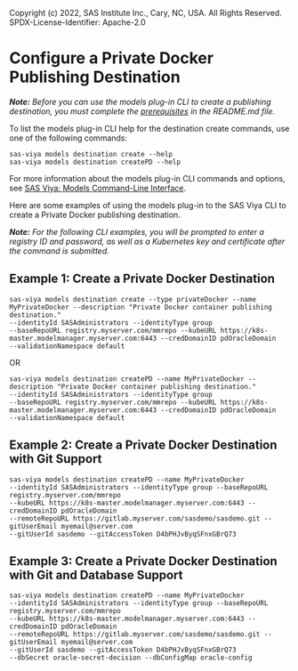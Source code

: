 Copyright (c) 2022, SAS Institute Inc., Cary, NC, USA.  All Rights Reserved.
SPDX-License-Identifier: Apache-2.0

# Configure a Private Docker Publishing Destination

_**Note:** Before you can use the models plug-in CLI to create a publishing destination, you must complete the [prerequisites](./README.md#prerequisites) in the README.md file._

To list the models plug-in CLI help for the destination create commands, use one of the following commands:

```commandline
sas-viya models destination create --help
sas-viya models destination createPD --help
```

For more information about the models plug-in CLI commands and options, see [SAS Viya: Models Command-Line Interface](https://documentation.sas.com/?cdcId=mdlmgrcdc&cdcVersion=default&docsetId=mdlmgrcli&docsetTarget=titlepage.htm).

Here are some examples of using the models plug-in to the SAS Viya CLI to create a Private Docker publishing destination.

_**Note:** For the following CLI examples, you will be prompted to enter a registry ID and password, as well as a Kubernetes key and certificate after the command is submitted._

## Example 1: Create a Private Docker Destination

```commandline
sas-viya models destination create --type privateDocker --name MyPrivateDocker --description "Private Docker container publishing destination." 
--identityId SASAdministrators --identityType group 
--baseRepoURL registry.myserver.com/mmrepo --kubeURL https://k8s-master.modelmanager.myserver.com:6443 --credDomainID pdOracleDomain 
--validationNamespace default
```

OR

```commandline
sas-viya models destination createPD --name MyPrivateDocker --description "Private Docker container publishing destination." 
--identityId SASAdministrators --identityType group 
--baseRepoURL registry.myserver.com/mmrepo --kubeURL https://k8s-master.modelmanager.myserver.com:6443 --credDomainID pdOracleDomain 
--validationNamespace default
```

## Example 2: Create a Private Docker Destination with Git Support

```commandline
sas-viya models destination createPD --name MyPrivateDocker 
--identityId SASAdministrators --identityType group --baseRepoURL registry.myserver.com/mmrepo
--kubeURL https://k8s-master.modelmanager.myserver.com:6443 --credDomainID pdOracleDomain 
--remoteRepoURL https://gitlab.myserver.com/sasdemo/sasdemo.git --gitUserEmail myemail@server.com 
--gitUserId sasdemo --gitAccessToken D4bPHJvByqSFnxGBrQ73 
```

## Example 3: Create a Private Docker Destination with Git and Database Support

```commandline
sas-viya models destination createPD --name MyPrivateDocker 
--identityId SASAdministrators --identityType group --baseRepoURL registry.myserver.com/mmrepo
--kubeURL https://k8s-master.modelmanager.myserver.com:6443 --credDomainID pdOracleDomain 
--remoteRepoURL https://gitlab.myserver.com/sasdemo/sasdemo.git --gitUserEmail myemail@server.com 
--gitUserId sasdemo --gitAccessToken D4bPHJvByqSFnxGBrQ73 
--dbSecret oracle-secret-decision --dbConfigMap oracle-config
```